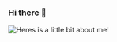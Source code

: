 ### Hi there 👋

<img src="https://github.com/MasonSlover/MasonSlover/blob/master/output.gif" alt="Heres  is a little bit about me!">
